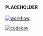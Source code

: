 #### PLACEHOLDER


[![workflow](https://github.com/Savaed/gaia/blob/main/.github/workflows/main.yaml/badge.svg)](https://github.com/Savaed/gaia/actions)

[![codecov](https://codecov.io/gh/Savaed/gaia/branch/main/graph/badge.svg?token=D482CSZ7MJ)](https://codecov.io/gh/Savaed/gaia)

